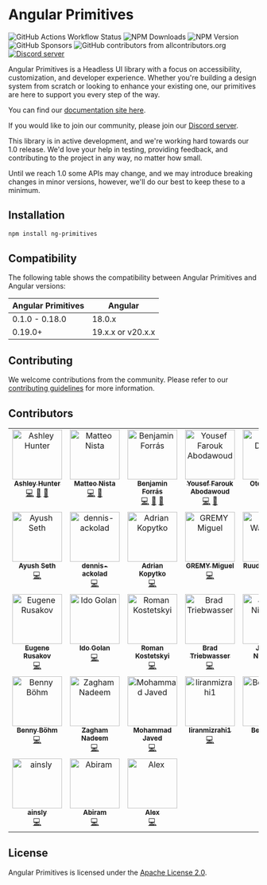 # Angular Primitives

![GitHub Actions Workflow Status](https://img.shields.io/github/actions/workflow/status/ng-primitives/ng-primitives/.github%2Fworkflows%2Fci.yml)
![NPM Downloads](https://img.shields.io/npm/dt/ng-primitives)
![NPM Version](https://img.shields.io/npm/v/ng-primitives)
![GitHub Sponsors](https://img.shields.io/github/sponsors/ashley-hunter)
![GitHub contributors from allcontributors.org](https://img.shields.io/github/all-contributors/ng-primitives/ng-primitives)
[![Discord server](https://dcbadge.limes.pink/api/server/NTdjc5r3gC?style=flat)](https://discord.gg/NTdjc5r3gC)

Angular Primitives is a Headless UI library with a focus on accessibility, customization, and developer experience. Whether you're building a design system from scratch or looking to enhance your existing one, our primitives are here to support you every step of the way.

You can find our [documentation site here](https://angularprimitives.com).

If you would like to join our community, please join our [Discord server](https://discord.gg/NTdjc5r3gC).

This library is in active development, and we're working hard towards our 1.0 release. We'd love your help in testing, providing feedback, and contributing to the project in any way, no matter how small.

Until we reach 1.0 some APIs may change, and we may introduce breaking changes in minor versions, however, we'll do our best to keep these to a minimum.

## Installation

```bash
npm install ng-primitives
```

## Compatibility

The following table shows the compatibility between Angular Primitives and Angular versions:

| Angular Primitives | Angular           |
| ------------------ | ----------------- |
| 0.1.0 - 0.18.0     | 18.0.x            |
| 0.19.0+            | 19.x.x or v20.x.x |

## Contributing

We welcome contributions from the community. Please refer to our [contributing guidelines](CONTRIBUTING.md) for more information.

## Contributors

<!-- ALL-CONTRIBUTORS-LIST:START - Do not remove or modify this section -->
<!-- prettier-ignore-start -->
<!-- markdownlint-disable -->
<table>
  <tbody>
    <tr>
      <td align="center" valign="top" width="14.28%"><a href="https://github.com/ashley-hunter"><img src="https://avatars.githubusercontent.com/u/20795331?v=4?s=100" width="100px;" alt="Ashley Hunter"/><br /><sub><b>Ashley Hunter</b></sub></a><br /><a href="https://github.com/ng-primitives/ng-primitives/commits?author=ashley-hunter" title="Code">💻</a> <a href="https://github.com/ng-primitives/ng-primitives/commits?author=ashley-hunter" title="Documentation">📖</a> <a href="#ideas-ashley-hunter" title="Ideas, Planning, & Feedback">🤔</a></td>
      <td align="center" valign="top" width="14.28%"><a href="https://www.linkedin.com/in/matteo-nista/"><img src="https://avatars.githubusercontent.com/u/41578120?v=4?s=100" width="100px;" alt="Matteo Nista"/><br /><sub><b>Matteo Nista</b></sub></a><br /><a href="https://github.com/ng-primitives/ng-primitives/commits?author=Mattewn99" title="Code">💻</a> <a href="https://github.com/ng-primitives/ng-primitives/commits?author=Mattewn99" title="Documentation">📖</a></td>
      <td align="center" valign="top" width="14.28%"><a href="https://paypal.me/tryharddood"><img src="https://avatars.githubusercontent.com/u/10364896?v=4?s=100" width="100px;" alt="Benjamin Forrás"/><br /><sub><b>Benjamin Forrás</b></sub></a><br /><a href="https://github.com/ng-primitives/ng-primitives/commits?author=benjaminforras" title="Code">💻</a> <a href="#ideas-benjaminforras" title="Ideas, Planning, & Feedback">🤔</a> <a href="https://github.com/ng-primitives/ng-primitives/commits?author=benjaminforras" title="Documentation">📖</a></td>
      <td align="center" valign="top" width="14.28%"><a href="https://github.com/Abodawoud"><img src="https://avatars.githubusercontent.com/u/109487123?v=4?s=100" width="100px;" alt="Yousef Farouk Abodawoud"/><br /><sub><b>Yousef Farouk Abodawoud</b></sub></a><br /><a href="https://github.com/ng-primitives/ng-primitives/commits?author=Abodawoud" title="Code">💻</a> <a href="https://github.com/ng-primitives/ng-primitives/commits?author=Abodawoud" title="Documentation">📖</a></td>
      <td align="center" valign="top" width="14.28%"><a href="https://twitter.com/otodockal"><img src="https://avatars.githubusercontent.com/u/2613273?v=4?s=100" width="100px;" alt="Oto Dočkal"/><br /><sub><b>Oto Dočkal</b></sub></a><br /><a href="https://github.com/ng-primitives/ng-primitives/commits?author=otodockal" title="Code">💻</a></td>
      <td align="center" valign="top" width="14.28%"><a href="https://fr.linkedin.com/in/edoh-kodjo/en"><img src="https://avatars.githubusercontent.com/u/22994414?v=4?s=100" width="100px;" alt="kedevked"/><br /><sub><b>kedevked</b></sub></a><br /><a href="https://github.com/ng-primitives/ng-primitives/commits?author=kedevked" title="Code">💻</a> <a href="https://github.com/ng-primitives/ng-primitives/commits?author=kedevked" title="Documentation">📖</a></td>
      <td align="center" valign="top" width="14.28%"><a href="https://github.com/IceDevelop74"><img src="https://avatars.githubusercontent.com/u/114682402?v=4?s=100" width="100px;" alt="Guillaume G."/><br /><sub><b>Guillaume G.</b></sub></a><br /><a href="https://github.com/ng-primitives/ng-primitives/commits?author=IceDevelop74" title="Code">💻</a></td>
    </tr>
    <tr>
      <td align="center" valign="top" width="14.28%"><a href="https://github.com/ayush-seth"><img src="https://avatars.githubusercontent.com/u/24858182?v=4?s=100" width="100px;" alt="Ayush Seth"/><br /><sub><b>Ayush Seth</b></sub></a><br /><a href="https://github.com/ng-primitives/ng-primitives/commits?author=ayush-seth" title="Code">💻</a></td>
      <td align="center" valign="top" width="14.28%"><a href="https://github.com/dennis-ackolad"><img src="https://avatars.githubusercontent.com/u/55143772?v=4?s=100" width="100px;" alt="dennis-ackolad"/><br /><sub><b>dennis-ackolad</b></sub></a><br /><a href="https://github.com/ng-primitives/ng-primitives/commits?author=dennis-ackolad" title="Code">💻</a></td>
      <td align="center" valign="top" width="14.28%"><a href="https://github.com/adriankopytko"><img src="https://avatars.githubusercontent.com/u/15912513?v=4?s=100" width="100px;" alt="Adrian Kopytko"/><br /><sub><b>Adrian Kopytko</b></sub></a><br /><a href="https://github.com/ng-primitives/ng-primitives/commits?author=adriankopytko" title="Code">💻</a></td>
      <td align="center" valign="top" width="14.28%"><a href="https://github.com/MGREMY"><img src="https://avatars.githubusercontent.com/u/126514209?v=4?s=100" width="100px;" alt="GREMY Miguel"/><br /><sub><b>GREMY Miguel</b></sub></a><br /><a href="https://github.com/ng-primitives/ng-primitives/commits?author=MGREMY" title="Code">💻</a></td>
      <td align="center" valign="top" width="14.28%"><a href="https://github.com/Ruudt"><img src="https://avatars.githubusercontent.com/u/1218555?v=4?s=100" width="100px;" alt="Ruud Walraven"/><br /><sub><b>Ruud Walraven</b></sub></a><br /><a href="https://github.com/ng-primitives/ng-primitives/commits?author=Ruudt" title="Code">💻</a></td>
      <td align="center" valign="top" width="14.28%"><a href="https://paddlingspots.com/"><img src="https://avatars.githubusercontent.com/u/8985933?v=4?s=100" width="100px;" alt="Marc Stammerjohann"/><br /><sub><b>Marc Stammerjohann</b></sub></a><br /><a href="https://github.com/ng-primitives/ng-primitives/commits?author=marcjulian" title="Code">💻</a> <a href="#ideas-marcjulian" title="Ideas, Planning, & Feedback">🤔</a></td>
      <td align="center" valign="top" width="14.28%"><a href="https://github.com/Harshit-Prasad"><img src="https://avatars.githubusercontent.com/u/130169629?v=4?s=100" width="100px;" alt="Harshit-Prasad"/><br /><sub><b>Harshit-Prasad</b></sub></a><br /><a href="https://github.com/ng-primitives/ng-primitives/commits?author=Harshit-Prasad" title="Code">💻</a></td>
    </tr>
    <tr>
      <td align="center" valign="top" width="14.28%"><a href="https://eurusik.medium.com"><img src="https://avatars.githubusercontent.com/u/789033?v=4?s=100" width="100px;" alt="Eugene Rusakov"/><br /><sub><b>Eugene Rusakov</b></sub></a><br /><a href="https://github.com/ng-primitives/ng-primitives/commits?author=eurusik" title="Code">💻</a></td>
      <td align="center" valign="top" width="14.28%"><a href="https://github.com/ido-g-coralogix"><img src="https://avatars.githubusercontent.com/u/122212383?v=4?s=100" width="100px;" alt="Ido Golan"/><br /><sub><b>Ido Golan</b></sub></a><br /><a href="https://github.com/ng-primitives/ng-primitives/commits?author=ido-g-coralogix" title="Code">💻</a></td>
      <td align="center" valign="top" width="14.28%"><a href="https://github.com/kostetskyroma"><img src="https://avatars.githubusercontent.com/u/12156197?v=4?s=100" width="100px;" alt="Roman Kostetskyi"/><br /><sub><b>Roman Kostetskyi</b></sub></a><br /><a href="https://github.com/ng-primitives/ng-primitives/commits?author=kostetskyroma" title="Code">💻</a></td>
      <td align="center" valign="top" width="14.28%"><a href="https://github.com/TrieBr"><img src="https://avatars.githubusercontent.com/u/348719?v=4?s=100" width="100px;" alt="Brad Triebwasser"/><br /><sub><b>Brad Triebwasser</b></sub></a><br /><a href="https://github.com/ng-primitives/ng-primitives/commits?author=TrieBr" title="Code">💻</a></td>
      <td align="center" valign="top" width="14.28%"><a href="https://github.com/JoshuaNitschke"><img src="https://avatars.githubusercontent.com/u/33307206?v=4?s=100" width="100px;" alt="Joshua Nitschke"/><br /><sub><b>Joshua Nitschke</b></sub></a><br /><a href="https://github.com/ng-primitives/ng-primitives/commits?author=JoshuaNitschke" title="Code">💻</a></td>
      <td align="center" valign="top" width="14.28%"><a href="https://ramonmartinez.dev"><img src="https://avatars.githubusercontent.com/u/39868803?v=4?s=100" width="100px;" alt="Ramon Martinez"/><br /><sub><b>Ramon Martinez</b></sub></a><br /><a href="https://github.com/ng-primitives/ng-primitives/commits?author=RaimonxDev" title="Code">💻</a></td>
      <td align="center" valign="top" width="14.28%"><a href="https://github.com/shaharkazaz"><img src="https://avatars.githubusercontent.com/u/17194830?v=4?s=100" width="100px;" alt="Shahar Kazaz"/><br /><sub><b>Shahar Kazaz</b></sub></a><br /><a href="https://github.com/ng-primitives/ng-primitives/commits?author=shaharkazaz" title="Code">💻</a></td>
    </tr>
    <tr>
      <td align="center" valign="top" width="14.28%"><a href="https://github.com/bboehm86"><img src="https://avatars.githubusercontent.com/u/1027091?v=4?s=100" width="100px;" alt="Benny Böhm"/><br /><sub><b>Benny Böhm</b></sub></a><br /><a href="https://github.com/ng-primitives/ng-primitives/commits?author=bboehm86" title="Code">💻</a></td>
      <td align="center" valign="top" width="14.28%"><a href="http://alazizsoftwares.com"><img src="https://avatars.githubusercontent.com/u/104660890?v=4?s=100" width="100px;" alt="Zagham Nadeem"/><br /><sub><b>Zagham Nadeem</b></sub></a><br /><a href="https://github.com/ng-primitives/ng-primitives/commits?author=zagham-nadeem" title="Code">💻</a></td>
      <td align="center" valign="top" width="14.28%"><a href="https://github.com/immohammadjaved"><img src="https://avatars.githubusercontent.com/u/31125009?v=4?s=100" width="100px;" alt="Mohammad Javed"/><br /><sub><b>Mohammad Javed</b></sub></a><br /><a href="https://github.com/ng-primitives/ng-primitives/commits?author=immohammadjaved" title="Code">💻</a></td>
      <td align="center" valign="top" width="14.28%"><a href="https://github.com/liranmizrahi1"><img src="https://avatars.githubusercontent.com/u/212209501?v=4?s=100" width="100px;" alt="liranmizrahi1"/><br /><sub><b>liranmizrahi1</b></sub></a><br /><a href="https://github.com/ng-primitives/ng-primitives/commits?author=liranmizrahi1" title="Code">💻</a></td>
      <td align="center" valign="top" width="14.28%"><a href="https://github.com/BennyPLS"><img src="https://avatars.githubusercontent.com/u/77506823?v=4?s=100" width="100px;" alt="BennyPLS"/><br /><sub><b>BennyPLS</b></sub></a><br /><a href="https://github.com/ng-primitives/ng-primitives/commits?author=BennyPLS" title="Code">💻</a></td>
      <td align="center" valign="top" width="14.28%"><a href="https://github.com/arastorhuiev"><img src="https://avatars.githubusercontent.com/u/114357806?v=4?s=100" width="100px;" alt="Andrii Rastorhuiev"/><br /><sub><b>Andrii Rastorhuiev</b></sub></a><br /><a href="https://github.com/ng-primitives/ng-primitives/commits?author=arastorhuiev" title="Code">💻</a></td>
      <td align="center" valign="top" width="14.28%"><a href="https://github.com/heddendorp"><img src="https://avatars.githubusercontent.com/u/3612748?v=4?s=100" width="100px;" alt="Lukas Heddendorp"/><br /><sub><b>Lukas Heddendorp</b></sub></a><br /><a href="https://github.com/ng-primitives/ng-primitives/commits?author=heddendorp" title="Code">💻</a></td>
    </tr>
    <tr>
      <td align="center" valign="top" width="14.28%"><a href="https://github.com/ainsly"><img src="https://avatars.githubusercontent.com/u/1775015?v=4?s=100" width="100px;" alt="ainsly"/><br /><sub><b>ainsly</b></sub></a><br /><a href="https://github.com/ng-primitives/ng-primitives/commits?author=ainsly" title="Code">💻</a></td>
      <td align="center" valign="top" width="14.28%"><a href="https://github.com/abiramcodes"><img src="https://avatars.githubusercontent.com/u/131433061?v=4?s=100" width="100px;" alt="Abiram"/><br /><sub><b>Abiram</b></sub></a><br /><a href="https://github.com/ng-primitives/ng-primitives/commits?author=abiramcodes" title="Code">💻</a></td>
      <td align="center" valign="top" width="14.28%"><a href="https://alexknipfer.com"><img src="https://avatars.githubusercontent.com/u/1299646?v=4?s=100" width="100px;" alt="Alex"/><br /><sub><b>Alex</b></sub></a><br /><a href="https://github.com/ng-primitives/ng-primitives/commits?author=alexknipfer" title="Code">💻</a></td>
    </tr>
  </tbody>
</table>

<!-- markdownlint-restore -->
<!-- prettier-ignore-end -->

<!-- ALL-CONTRIBUTORS-LIST:END -->

## License

Angular Primitives is licensed under the [Apache License 2.0](LICENSE).
